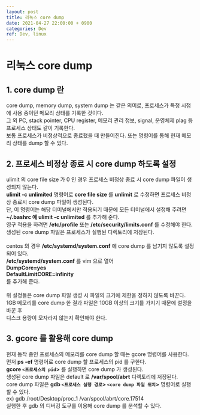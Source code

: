 ```yaml
---
layout: post
title: 리눅스 core dump
date: 2021-04-27 22:00:00 + 0900
categories: Dev
ref: Dev, linux
---
```


# 리눅스 core dump

## 1. core dump 란
  core dump, memory dump, system dump 는 같은 의미로, 프로세스가 특정 시점에 사용 중이던 메모리 상태를 기록한 것이다.   
  그 외 PC, stack pointer, CPU register, 메모리 관리 정보, signal, 운영체제 plag 등 프로세스 상태도 같이 기록한다.   
  보통 프로세스가 비정상적으로 종료했을 때 만들어진다. 또는 명령어를 통해 현재 메모리 상태를 dump 할 수 있다.

## 2. 프로세스 비정상 종료 시 core dump 하도록 설정
  ulimit 의 core file size 가 0 인 경우 프로세스 비정상 종료 시 core dump 파일이 생성되지 않는다.   
  __ulimit -c unlimited__ 명령어로 __core file size__ 를 __unlimit__ 로 수정하면 프로세스 비정상 종료시 core dump 파일이 생성된다.   
  단, 이 명령어는 해당 터미널에서만 적용되기 때문에 모든 터미널에서 설정해 주려면   
  __~/.bashrc 에 ulimit -c unlimited__ 를 추가해 준다.   
  영구 적용을 하려면 __/etc/profile__ 또는 __/etc/security/limits.conf__ 를 수정해야 한다.   
  생성된 core dump 파일은 프로세스가 실행된 디렉토리에 저장된다.   
<br>
  centos 의 경우 __/etc/systemd/system.conf__ 에 core dump 를 남기지 않도록 설정되어 있다.   
  __/etc/systemd/system.conf__ 를 vim 으로 열어   
  __DumpCore=yes__   
  __DefaultLimitCORE=infinity__    
  를 추가해 준다.
<br>    
  위 설정들은 core dump 파일 생성 시 파일의 크기에 제한을 정하지 않도록 바꾼다.   
  1GB 메모리를 core dump 한 결과 파일은 10GB 이상의 크기를 가지기 때문에 설정을 바꾼 후   
  디스크 용량이 모자라지 않는지 확인해야 한다.

## 3. gcore 를 활용해 core dump
  현재 동작 중인 프로세스의 메모리를 core dump 할 때는 gcore 명령어를 사용한다.   
  먼저 __ps -ef__ 명령어로 core dump 할 프로세스의 pid 를 구한다.   
  __gcore `<프로세스의 pid`>__ 를 실행하면 core dump 가 생성된다.   
  생성된 core dump 파일은 default 로 __/var/spool/abrt__ 디렉토리에 저장된다.   
  core dump 파일은 __gdb `<프로세스 실행 경로`> `<core dump 파일 위치`>__ 명령어로 실행할 수 있다.   
  ex) gdb /root/Desktop/proc_1 /var/spool/abrt/core.17514    
  실행한 후 gdb 의 디버깅 도구를 이용해 core dump 를 분석할 수 있다. 


